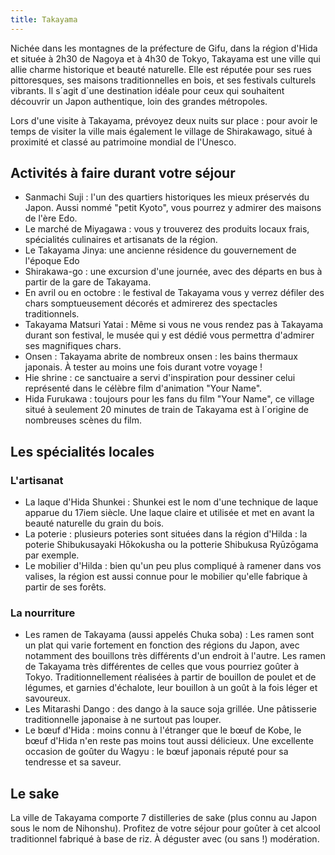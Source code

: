 ```yaml
---
title: Takayama
---
```


Nichée dans les montagnes de la préfecture de Gifu, dans la région d'Hida et située à 2h30 de Nagoya et à 4h30 de Tokyo, Takayama est une ville qui allie charme historique et beauté naturelle. Elle est réputée pour ses rues pittoresques, ses maisons traditionnelles en bois, et ses festivals culturels vibrants. Il s´agit d´une destination idéale pour ceux qui souhaitent découvrir un Japon authentique, loin des grandes métropoles.

Lors d'une visite à Takayama, prévoyez deux nuits sur place : pour avoir le temps de visiter la ville mais également le village de Shirakawago, situé à proximité et classé au patrimoine mondial de l'Unesco.

## Activités à faire durant votre séjour

- Sanmachi Suji : l'un des quartiers historiques les mieux préservés du Japon. Aussi nommé "petit Kyoto", vous pourrez y admirer des maisons de l'ère Edo.  
- Le marché de Miyagawa : vous y trouverez des produits locaux frais, spécialités culinaires et artisanats de la région.
- Le Takayama Jinya: une ancienne résidence du gouvernement de l'époque Edo
- Shirakawa-go : une excursion d'une journée, avec des départs en bus à partir de la gare de Takayama.
- En avril ou en octobre : le festival de Takayama vous y verrez défiler des chars somptueusement décorés et admirerez des spectacles traditionnels.
- Takayama Matsuri Yatai : Même si vous ne vous rendez pas à Takayama durant son festival, le musée qui y est dédié vous permettra d'admirer ses magnifiques chars.
- Onsen : Takayama abrite de nombreux onsen : les bains thermaux japonais. À tester au moins une fois durant votre voyage !
- Hie shrine : ce sanctuaire a servi d'inspiration pour dessiner celui représenté dans le célèbre film d'animation "Your Name".
- Hida Furukawa : toujours pour les fans du film "Your Name", ce village situé à seulement 20 minutes de train de Takayama est à l´origine de nombreuses scènes du film.

## Les spécialités locales

### L'artisanat

- La laque d'Hida Shunkei : Shunkei est le nom d'une technique de laque apparue du 17iem siècle. Une laque claire et utilisée et met en avant la beauté naturelle du grain du bois.
- La poterie : plusieurs poteries sont situées dans la région d'Hilda : la poterie Shibukusayaki Hōkokusha ou la potterie Shibukusa Ryūzōgama par exemple.
- Le mobilier d'Hilda : bien qu'un peu plus compliqué à ramener dans vos valises, la région est aussi connue pour le mobilier qu'elle fabrique à partir de ses forêts.

### La nourriture

- Les ramen de Takayama (aussi appelés Chuka soba) : Les ramen sont un plat qui varie fortement en fonction des régions du Japon, avec notamment des bouillons très différents d'un endroit à l'autre. Les ramen de Takayama très différentes de celles que vous pourriez goûter à Tokyo. Traditionnellement réalisées à partir de bouillon de poulet et de légumes, et garnies d'échalote, leur bouillon à un goût à la fois léger et savoureux.
- Les Mitarashi Dango : des dango à la sauce soja grillée. Une pâtisserie traditionnelle japonaise à ne surtout pas louper.
- Le bœuf d'Hida : moins connu à l'étranger que le bœuf de Kobe, le bœuf d'Hida n'en reste pas moins tout aussi délicieux. Une excellente occasion de goûter du Wagyu : le bœuf japonais réputé pour sa tendresse et sa saveur.

## Le sake

La ville de Takayama comporte 7 distilleries de sake (plus connu au Japon sous le nom de Nihonshu). Profitez de votre séjour pour goûter à cet alcool traditionnel fabriqué à base de riz.
À déguster avec (ou sans !) modération.
